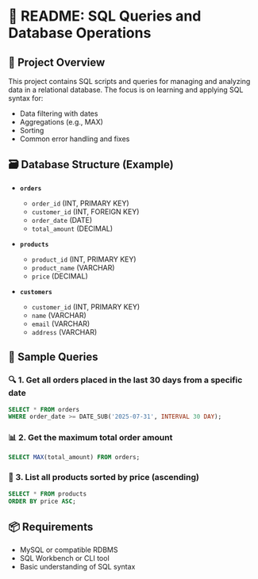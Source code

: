 # 📘 README: SQL Queries and Database Operations

## 📂 Project Overview

This project contains SQL scripts and queries for managing and analyzing data in a relational database. The focus is on learning and applying SQL syntax for:
- Data filtering with dates
- Aggregations (e.g., MAX)
- Sorting
- Common error handling and fixes

## 🗃️ Database Structure (Example)

- **`orders`**
  - `order_id` (INT, PRIMARY KEY)
  - `customer_id` (INT, FOREIGN KEY)
  - `order_date` (DATE)
  - `total_amount` (DECIMAL)

- **`products`**
  - `product_id` (INT, PRIMARY KEY)
  - `product_name` (VARCHAR)
  - `price` (DECIMAL)

- **`customers`**
  - `customer_id` (INT, PRIMARY KEY)
  - `name` (VARCHAR)
  - `email` (VARCHAR)
  - `address` (VARCHAR)

## 📌 Sample Queries

### 🔍 1. Get all orders placed in the last 30 days from a specific date
```sql
SELECT * FROM orders
WHERE order_date >= DATE_SUB('2025-07-31', INTERVAL 30 DAY);
```

### 📊 2. Get the maximum total order amount
```sql
SELECT MAX(total_amount) FROM orders;
```

### 🔽 3. List all products sorted by price (ascending)
```sql
SELECT * FROM products
ORDER BY price ASC;
```

## 📦 Requirements

- MySQL or compatible RDBMS
- SQL Workbench or CLI tool
- Basic understanding of SQL syntax
